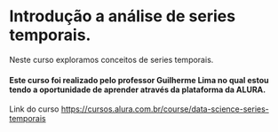 #  Introdução a análise de series temporais.

Neste curso exploramos conceitos de series temporais.

#### Este curso foi realizado pelo professor Guilherme Lima no qual estou tendo a oportunidade de aprender através da plataforma da ALURA.

Link do curso https://cursos.alura.com.br/course/data-science-series-temporais